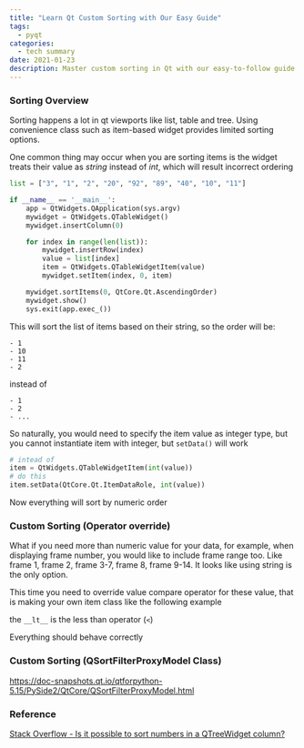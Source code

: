 ```yaml
---
title: "Learn Qt Custom Sorting with Our Easy Guide"
tags:
  - pyqt
categories:
  - tech summary
date: 2021-01-23
description: Master custom sorting in Qt with our easy-to-follow guide. Our tutorial provides step-by-step instructions and practical examples for customizing sorting behavior in your Qt applications. Whether you're a beginner or an experienced developer, our guide will help you understand the fundamentals of Qt sorting and apply them to your own projects. Start optimizing your application's performance and user experience today with our comprehensive guide to custom sorting in Qt.
---
```


### Sorting Overview

Sorting happens a lot in qt viewports like list, table and tree. Using 
convenience class such as item-based widget provides limited sorting options.

One common thing may occur when you are sorting items is the widget treats their
value as *string* instead of *int*, which will result incorrect ordering

```python
list = ["3", "1", "2", "20", "92", "89", "40", "10", "11"]

if __name__ == '__main__':
    app = QtWidgets.QApplication(sys.argv)
    mywidget = QtWidgets.QTableWidget()
    mywidget.insertColumn(0)

    for index in range(len(list)):
        mywidget.insertRow(index)
        value = list[index]
        item = QtWidgets.QTableWidgetItem(value)
        mywidget.setItem(index, 0, item)

    mywidget.sortItems(0, QtCore.Qt.AscendingOrder)
    mywidget.show()
    sys.exit(app.exec_())
```

This will sort the list of items based on their string, so the order will be:
```
- 1
- 10
- 11
- 2
```
instead of 
```
- 1
- 2
- ...
```

So naturally, you would need to specify the item value as integer type, 
but you cannot instantiate item with integer, but `setData()` will work
```python
# intead of 
item = QtWidgets.QTableWidgetItem(int(value))
# do this
item.setData(QtCore.Qt.ItemDataRole, int(value))
```

Now everything will sort by numeric order

### Custom Sorting (Operator override)

What if you need more than numeric value for your data, for example, when displaying frame number, you would like to include frame range
too. Like frame 1, frame 2, frame 3-7, frame 8, frame 9-14. It looks like using string
is the only option.

This time you need to override value compare operator for these value, that is making
your own item class like the following example

<script src="https://gist.github.com/leixingyu/0eea1cb8e325a8d52cc3a64953faf467.js"></script>

the `__lt__` is the less than operator (`<`)

Everything should behave correctly

### Custom Sorting (QSortFilterProxyModel Class)

https://doc-snapshots.qt.io/qtforpython-5.15/PySide2/QtCore/QSortFilterProxyModel.html

### Reference

[Stack Overflow - Is it possible to sort numbers in a QTreeWidget column?](https://stackoverflow.com/questions/363200)


